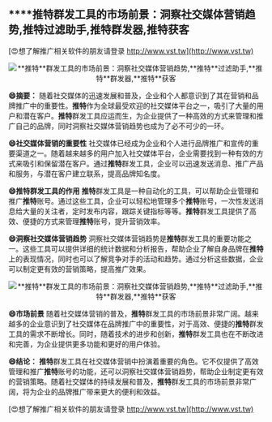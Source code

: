 ## ****推特**群发工具的市场前景：洞察社交媒体营销趋势,**推特**过滤助手,**推特**群发器,**推特**获客**

[😍想了解推广相关软件的朋友请登录 http://www.vst.tw](http://www.vst.tw)

 <center><img src="https://vst.tw/MP4/tuiguang/png/2.png" alt="**推特**群发工具的市场前景：洞察社交媒体营销趋势,**推特**过滤助手,**推特**群发器,**推特**获客"></center>

**😄摘要：**
随着社交媒体的迅速发展和普及，企业和个人都意识到了其在营销和品牌推广中的重要性。**推特**作为全球最受欢迎的社交媒体平台之一，吸引了大量的用户和潜在客户。**推特**群发工具应运而生，为企业提供了一种高效的方式来管理和推广自己的品牌，同时洞察社交媒体营销趋势也成为了必不可少的一环。

**😄社交媒体营销的重要性**
社交媒体已经成为企业和个人进行品牌推广和宣传的重要渠道之一。随着越来越多的用户加入社交媒体平台，企业需要找到一种有效的方式来吸引和保留潜在客户。通过**推特**群发工具，企业可以迅速发送消息、推广产品和服务，与潜在客户建立联系，提高品牌知名度。

**😄**推特**群发工具的作用**
**推特**群发工具是一种自动化的工具，可以帮助企业管理和推广**推特**账号。通过这些工具，企业可以轻松地管理多个**推特**账号，一次性发送消息给大量的关注者，定时发布内容，跟踪关键指标等等。**推特**群发工具提供了高效、便捷的方式来管理**推特**账号，提升营销效率。

**😄洞察社交媒体营销趋势**
洞察社交媒体营销趋势是**推特**群发工具的重要功能之一。这些工具可以提供详细的统计数据和分析报告，帮助企业了解自身品牌在**推特**上的表现情况，同时也可以了解竞争对手的活动和趋势。通过分析这些数据，企业可以制定更有效的营销策略，提高推广效果。

 <center><img src="https://vst.tw/MP4/tuiguang/png/0.png" alt="**推特**群发工具的市场前景：洞察社交媒体营销趋势,**推特**过滤助手,**推特**群发器,**推特**获客"></center>

**😄市场前景**
随着社交媒体营销的普及，**推特**群发工具的市场前景非常广阔。越来越多的企业意识到了社交媒体在品牌推广中的重要性，对于高效、便捷的**推特**群发工具的需求不断增长。同时，随着技术的进步和创新，**推特**群发工具也在不断改进和完善，为企业提供更多功能和更好的用户体验。

**😄结论：**
**推特**群发工具在社交媒体营销中扮演着重要的角色。它不仅提供了高效管理和推广**推特**账号的功能，还可以洞察社交媒体营销趋势，帮助企业制定更有效的营销策略。随着社交媒体的持续发展和普及，**推特**群发工具的市场前景非常广阔，将为企业的品牌推广带来更大的便利和效益。

[😍想了解推广相关软件的朋友请登录 http://www.vst.tw](http://www.vst.tw)



